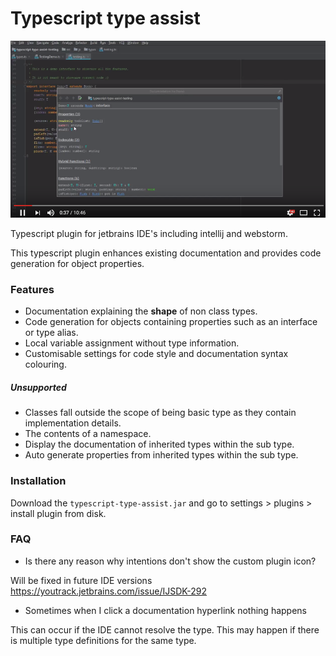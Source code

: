 # Typescript type assist

[![Youtube demo](https://github.com/mjstewart/typescript-type-assist/blob/master/resources/plugin-demo.png)](https://www.youtube.com/watch?v=i0zy-YHzBFQ&feature=youtu.be "Plugin demo")

Typescript plugin for jetbrains IDE's including intellij and webstorm.

This typescript plugin enhances existing documentation and provides code generation for object properties.

### Features

* Documentation explaining the **shape** of non class types.
* Code generation for objects containing properties such as an interface or type alias.
* Local variable assignment without type information.
* Customisable settings for code style and documentation syntax colouring.

##### Unsupported

* Classes fall outside the scope of being basic type as they contain implementation details.
* The contents of a namespace.
* Display the documentation of inherited types within the sub type.
* Auto generate properties from inherited types within the sub type.

### Installation
Download the `typescript-type-assist.jar` and go to settings > plugins > install plugin from disk. 

### FAQ

* Is there any reason why intentions don't show the custom plugin icon?

Will be fixed in future IDE versions https://youtrack.jetbrains.com/issue/IJSDK-292

* Sometimes when I click a documentation hyperlink nothing happens

This can occur if the IDE cannot resolve the type. This may happen if there is multiple type definitions for the 
same type.


